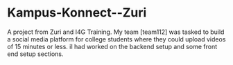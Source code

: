 # Kampus-Konnect--Zuri
A project from Zuri and I4G Training. My team [team112] was tasked to build a social media platform for college students where they could upload videos of 15 minutes or less. iI had worked on the backend setup and some front end setup sections.
